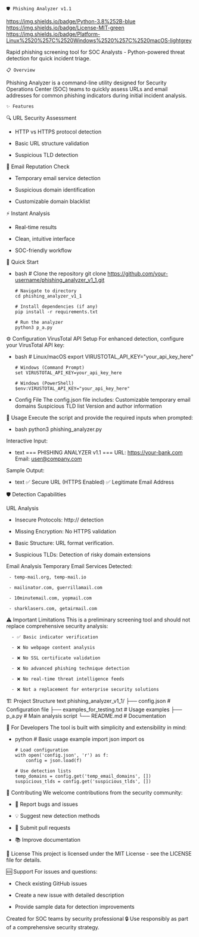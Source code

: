     🛡️ Phishing Analyzer v1.1

https://img.shields.io/badge/Python-3.8%252B-blue
https://img.shields.io/badge/License-MIT-green
https://img.shields.io/badge/Platform-Linux%2520%257C%2520Windows%2520%257C%2520macOS-lightgrey

Rapid phishing screening tool for SOC Analysts - Python-powered threat detection for quick incident triage.


    📋 Overview
Phishing Analyzer is a command-line utility designed for Security Operations Center (SOC) teams to quickly assess URLs and email addresses for common phishing indicators during initial incident analysis.


    ✨ Features
 🔍 URL Security Assessment

  - HTTP vs HTTPS protocol detection

  - Basic URL structure validation

  - Suspicious TLD detection

 📧 Email Reputation Check

  - Temporary email service detection

  - Suspicious domain identification

  - Customizable domain blacklist

 ⚡ Instant Analysis

  - Real-time results

  - Clean, intuitive interface

  - SOC-friendly workflow

 🚀 Quick Start
  - bash
        # Clone the repository
        git clone https://github.com/your-username/phishing_analyzer_v1_1.git

        # Navigate to directory
        cd phishing_analyzer_v1_1

        # Install dependencies (if any)
        pip install -r requirements.txt

        # Run the analyzer
        python3 p_a.py

 ⚙️ Configuration
  VirusTotal API Setup
  For enhanced detection, configure your VirusTotal API key:
  - bash
        # Linux/macOS
        export VIRUSTOTAL_API_KEY="your_api_key_here"

        # Windows (Command Prompt)
        set VIRUSTOTAL_API_KEY=your_api_key_here

        # Windows (PowerShell)
        $env:VIRUSTOTAL_API_KEY="your_api_key_here"

  - Config File
        The config.json file includes:
        Customizable temporary email domains
        Suspicious TLD list
        Version and author information


 🎯 Usage
  Execute the script and provide the required inputs when prompted:
  - bash
        python3 phishing_analyzer.py

  Interactive Input:
  - text
        === PHISHING ANALYZER v1.1 ===
        URL: https://your-bank.com
        Email: user@company.com

  Sample Output:
  - text
        ✅ Secure URL (HTTPS Enabled)
        ✅ Legitimate Email Address

 🛡️ Detection Capabilities

  URL Analysis
  - Insecure Protocols: http:// detection

  - Missing Encryption: No HTTPS validation

  - Basic Structure: URL format verification.

  - Suspicious TLDs: Detection of risky domain extensions

  Email Analysis
   Temporary Email Services Detected:

     - temp-mail.org, temp-mail.io

     - mailinator.com, guerrillamail.com

     - 10minutemail.com, yopmail.com

     - sharklasers.com, getairmail.com

 ⚠️ Important Limitations
  This is a preliminary screening tool and should not replace comprehensive security analysis:

      - ✅ Basic indicator verification

      - ❌ No webpage content analysis

      - ❌ No SSL certificate validation

      - ❌ No advanced phishing technique detection

      - ❌ No real-time threat intelligence feeds

      - ❌ Not a replacement for enterprise security solutions

 🏗️ Project Structure
  text
    phishing_analyzer_v1_1/
    ├── config.json                  # Configuration file
    ├── examples_for_testing.txt     # Usage examples
    ├── p_a.py                       # Main analysis script
    └── README.md                    # Documentation

 🔧 For Developers
  The tool is built with simplicity and extensibility in mind:
  - python
        # Basic usage example
        import json
        import os

        # Load configuration
        with open('config.json', 'r') as f:
            config = json.load(f)

        # Use detection lists
        temp_domains = config.get('temp_email_domains', [])
        suspicious_tlds = config.get('suspicious_tlds', [])

 🤝 Contributing
  We welcome contributions from the security community:
  - 🐛 Report bugs and issues

  - 💡 Suggest new detection methods

  - 🔧 Submit pull requests

  - 📚 Improve documentation

 📄 License
  This project is licensed under the MIT License - see the LICENSE file for details.

 🆘 Support
  For issues and questions:
  - Check existing GitHub issues

  - Create a new issue with detailed description

  - Provide sample data for detection improvements



Created for SOC teams by security professional 🔒
Use responsibly as part of a comprehensive security strategy.
